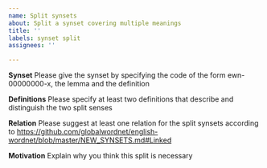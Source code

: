 ```yaml
---
name: Split synsets
about: Split a synset covering multiple meanings
title: ''
labels: synset split
assignees: ''

---
```


**Synset**
Please give the synset by specifying the code of the form ewn-00000000-x, the lemma and the definition

**Definitions**
Please specify at least two definitions that describe and distinguish the two split senses


**Relation**
Please suggest at least one relation for the split synsets according to https://github.com/globalwordnet/english-wordnet/blob/master/NEW_SYNSETS.md#Linked

**Motivation**
Explain why you think this split is necessary
